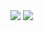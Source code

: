 <img src="https://i.ibb.co/GnXw9S9/Neues-Projekt-6.png">
<img src="https://i.ibb.co/gTt4Bjw/Neues-Projekt-6-2.png">

